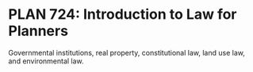 # PLAN 724: Introduction to Law for Planners

Governmental institutions, real property, constitutional law, land use law, and environmental law.